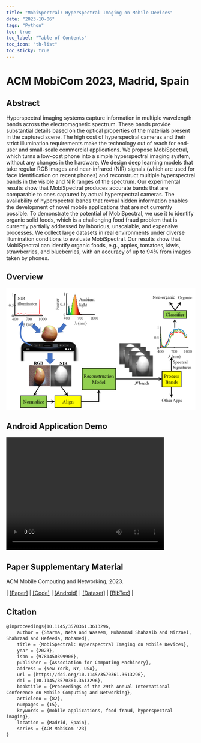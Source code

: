```yaml
---
title: "MobiSpectral: Hyperspectral Imaging on Mobile Devices"
date: "2023-10-06"
tags: "Python"
toc: true
toc_label: "Table of Contents"
toc_icon: "th-list"
toc_sticky: true
---
```


# ACM MobiCom 2023, Madrid, Spain

## Abstract
Hyperspectral imaging systems capture information in multiple wavelength bands across the electromagnetic spectrum. These bands provide substantial details based on the optical properties of the materials present in the captured scene. The high cost of hyperspectral cameras and their strict illumination requirements make the technology out of reach for end-user and small-scale commercial applications. We propose MobiSpectral, which turns a low-cost phone into a simple hyperspectral imaging system, without any changes in the hardware. We design deep learning models that take regular RGB images and near-infrared (NIR) signals (which are used for face identification on recent phones) and reconstruct multiple hyperspectral bands in the visible and NIR ranges of the spectrum. Our experimental results show that MobiSpectral produces accurate bands that are comparable to ones captured by actual hyperspectral cameras. The availability of hyperspectral bands that reveal hidden information enables the development of novel mobile applications that are not currently possible. To demonstrate the potential of MobiSpectral, we use it to identify organic solid foods, which is a challenging food fraud problem that is currently partially addressed by laborious, unscalable, and expensive processes. We collect large datasets in real environments under diverse illumination conditions to evaluate MobiSpectral. Our results show that MobiSpectral can identify organic foods, e.g., apples, tomatoes, kiwis, strawberries, and blueberries, with an accuracy of up to 94% from images taken by phones.

## Overview
![MobiSpectral Overview](/assets/images/ProjectAssets/MobiSpectral/mobispectralOverview.png)

## Android Application Demo
<video width="420" height="300" controls>
	<source src="https://drive.google.com/file/d/1-O1oVjs-2I-hVzA3mR4wc8r89YigtpXa/view?usp=sharing" type="video/mp4">
</video>

## Paper Supplementary Material

ACM Mobile Computing and Networking, 2023.

| [[Paper]](https://www.cs.sfu.ca/~mhefeeda/Papers/mobiCom23_MobiSpectral.pdf) | [[Code]](https://github.com/mobispectral/mobicom23_mobispectral) | [[Android]](https://github.com/ShahzaibWaseem/MobiSpectral-Android) | [[Dataset]](https://www.frdr-dfdr.ca/repo/dataset/cf34da8b-f794-47c5-b114-88ecdd112a14) | [[BibTex]](/assets/images/ProjectAssets/MobiSpectral/mobispectral.bib) |

## Citation
```
@inproceedings{10.1145/3570361.3613296,
	author = {Sharma, Neha and Waseem, Muhammad Shahzaib and Mirzaei, Shahrzad and Hefeeda, Mohamed},
	title = {MobiSpectral: Hyperspectral Imaging on Mobile Devices},
	year = {2023},
	isbn = {9781450399906},
	publisher = {Association for Computing Machinery},
	address = {New York, NY, USA},
	url = {https://doi.org/10.1145/3570361.3613296},
	doi = {10.1145/3570361.3613296},
	booktitle = {Proceedings of the 29th Annual International Conference on Mobile Computing and Networking},
	articleno = {82},
	numpages = {15},
	keywords = {mobile applications, food fraud, hyperspectral imaging},
	location = {Madrid, Spain},
	series = {ACM MobiCom '23}
}
```